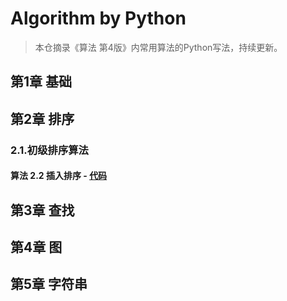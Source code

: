 # Algorithm by Python

> 本仓摘录《算法 第4版》内常用算法的Python写法，持续更新。

## 第1章 基础

## 第2章 排序

### 2.1.初级排序算法

#### 算法 2.2 插入排序 - [代码](https://github.com/CZacker/algorithm-python/blob/master/%E7%AC%AC2%E7%AB%A0-%E6%8E%92%E5%BA%8F/2.1.%E5%88%9D%E7%BA%A7%E6%8E%92%E5%BA%8F%E7%AE%97%E6%B3%95/2.1.%E9%80%89%E6%8B%A9%E6%8E%92%E5%BA%8F.py)


## 第3章 查找

## 第4章 图

## 第5章 字符串

